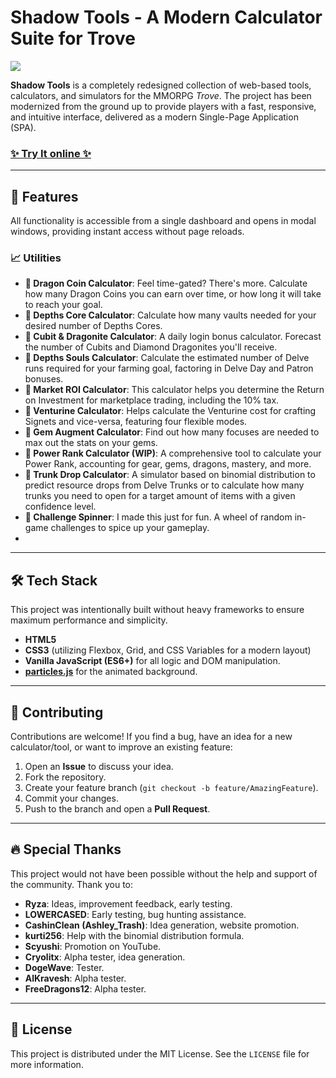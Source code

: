 # Shadow Tools - A Modern Calculator Suite for Trove

![](https://i.ibb.co/gZC7p3Cs/logo.png) 

**Shadow Tools** is a completely redesigned collection of web-based tools, calculators, and simulators for the MMORPG *Trove*. The project has been modernized from the ground up to provide players with a fast, responsive, and intuitive interface, delivered as a modern Single-Page Application (SPA).

### [✨ Try It online ✨](https://eatherbone.ru/trove/)

---

## 🚀 Features

All functionality is accessible from a single dashboard and opens in modal windows, providing instant access without page reloads.

### 📈 Utilities

*   **🔹 Dragon Coin Calculator**: Feel time-gated? There's more. Calculate how many Dragon Coins you can earn over time, or how long it will take to reach your goal.
*   **🔹 Depths Core Calculator**: Calculate how many vaults needed for your desired number of Depths Cores.
*   **🔹 Cubit & Dragonite Calculator**: A daily login bonus calculator. Forecast the number of Cubits and Diamond Dragonites you'll receive.
*   **🔹 Depths Souls Calculator**: Calculate the estimated number of Delve runs required for your farming goal, factoring in Delve Day and Patron bonuses.
*   **🔹 Market ROI Calculator**: This calculator helps you determine the Return on Investment for marketplace trading, including the 10% tax.
*   **🔹 Venturine Calculator**: Helps calculate the Venturine cost for crafting Signets and vice-versa, featuring four flexible modes.
*   **🔹 Gem Augment Calculator**: Find out how many focuses are needed to max out the stats on your gems.
*   **🔸 Power Rank Calculator (WIP)**: A comprehensive tool to calculate your Power Rank, accounting for gear, gems, dragons, mastery, and more.
*   **🔹 Trunk Drop Calculator**: A simulator based on binomial distribution to predict resource drops from Delve Trunks or to calculate how many trunks you need to open for a target amount of items with a given confidence level.
*   **🔹 Challenge Spinner**: I made this just for fun. A wheel of random in-game challenges to spice up your gameplay.
*   
---

## 🛠️ Tech Stack

This project was intentionally built without heavy frameworks to ensure maximum performance and simplicity.

*   **HTML5**
*   **CSS3** (utilizing Flexbox, Grid, and CSS Variables for a modern layout)
*   **Vanilla JavaScript (ES6+)** for all logic and DOM manipulation.
*   **[particles.js](https://github.com/VincentGarreau/particles.js/)** for the animated background.

---

## 🤝 Contributing

Contributions are welcome! If you find a bug, have an idea for a new calculator/tool, or want to improve an existing feature:

1.  Open an **Issue** to discuss your idea.
2.  Fork the repository.
3.  Create your feature branch (`git checkout -b feature/AmazingFeature`).
4.  Commit your changes.
5.  Push to the branch and open a **Pull Request**.

---

## 🔥 Special Thanks

This project would not have been possible without the help and support of the community. Thank you to:

*   **Ryza**: Ideas, improvement feedback, early testing.
*   **LOWERCASED**: Early testing, bug hunting assistance.
*   **CashinClean (Ashley_Trash)**: Idea generation, website promotion.
*   **kurti256**: Help with the binomial distribution formula.
*   **Scyushi**: Promotion on YouTube.
*   **Cryolitx**: Alpha tester, idea generation.
*   **DogeWave**: Tester.
*   **AlKravesh**: Alpha tester.
*   **FreeDragons12**: Alpha tester.

---

## 📜 License


This project is distributed under the MIT License. See the `LICENSE` file for more information.


